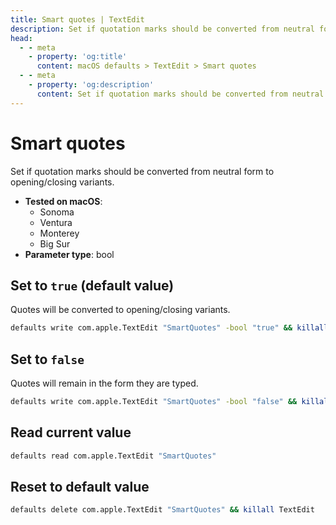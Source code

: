 ```yaml
---
title: Smart quotes | TextEdit
description: Set if quotation marks should be converted from neutral form to opening/closing variants.
head:
  - - meta
    - property: 'og:title'
      content: macOS defaults > TextEdit > Smart quotes
  - - meta
    - property: 'og:description'
      content: Set if quotation marks should be converted from neutral form to opening/closing variants.
---
```


# Smart quotes

Set if quotation marks should be converted from neutral form to opening/closing variants.

<!-- break lists -->

- **Tested on macOS**:
  - Sonoma
  - Ventura
  - Monterey
  - Big Sur
- **Parameter type**: bool

## Set to `true` (default value)

Quotes will be converted to opening/closing variants.

```bash
defaults write com.apple.TextEdit "SmartQuotes" -bool "true" && killall TextEdit
```

## Set to `false`

Quotes will remain in the form they are typed.

```bash
defaults write com.apple.TextEdit "SmartQuotes" -bool "false" && killall TextEdit
```

## Read current value

```bash
defaults read com.apple.TextEdit "SmartQuotes"
```

## Reset to default value

```bash
defaults delete com.apple.TextEdit "SmartQuotes" && killall TextEdit
```
